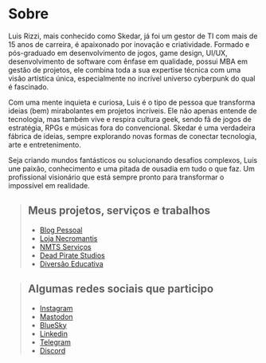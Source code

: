 # Sobre
Luis Rizzi, mais conhecido como Skedar, já foi um gestor de TI com mais de 15 anos de carreira, é apaixonado por inovação e criatividade. Formado e pós-graduado em desenvolvimento de jogos, game design, UI/UX, desenvolvimento de software com ênfase em qualidade, possui MBA em gestão de projetos, ele combina toda a sua expertise técnica com uma visão artística única, especialmente no incrível universo cyberpunk do qual é fascinado.

Com uma mente inquieta e curiosa, Luis é o tipo de pessoa que transforma ideias (bem) mirabolantes em projetos incríveis. Ele não apenas entende de tecnologia, mas também vive e respira cultura geek, sendo fã de jogos de estratégia, RPGs e músicas fora do convencional. Skedar é uma verdadeira fábrica de ideias, sempre explorando novas formas de conectar tecnologia, arte e entretenimento.

Seja criando mundos fantásticos ou solucionando desafios complexos, Luis une paixão, conhecimento e uma pitada de ousadia em tudo o que faz. Um profissional visionário que está sempre pronto para transformar o impossível em realidade.

> ## Meus projetos, serviços e trabalhos
> - [Blog Pessoal](https://skedarcorp.com)
> - [Loja Necromantis](https://necromantis.com.br)
> - [NMTS Serviços](https://nmts.com.br) 
> - [Dead Pirate Studios](https://deadpiratestudios.com)
> - [Diversão Educativa](https://diversaoeducativa.com.br)

> ## Algumas redes sociais que participo
> - [Instagram](https://www.instagram.com/skedarcorp/)
> - [Mastodon](https://mastodon.social/deck/@Skedar)
> - [BlueSky](https://bsky.app/profile/skedar.bsky.social) 
> - [Linkedin](https://www.linkedin.com/in/skedarcorp/)
> - [Telegram](https://t.me/skedar)
> - [Discord](https://discord.com/users/skedarcorp)
